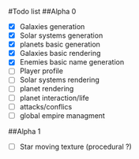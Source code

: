 #Todo list
##Alpha 0

- [x] Galaxies generation
- [x] Solar systems generation
- [x] planets basic generation
- [x] Galaxies basic rendering
- [x] Enemies basic name generation
- [ ] Player profile
- [ ] Solar systems rendering
- [ ] planet rendering
- [ ] planet interaction/life
- [ ] attacks/conflics
- [ ] global empire managment

##Alpha 1
- [ ] Star moving texture (procedural ?)

